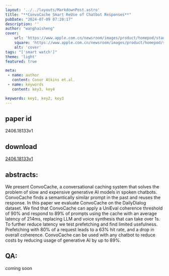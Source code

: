```yaml
---
layout: '../../layouts/MarkdownPost.astro'
title: "**ConvoCache Smart ReUse of Chatbot Responses**"
pubDate: "2024-07-09 07:20:17"
description: ''
author: "wanghaisheng"
cover:
    url: 'https://www.apple.com.cn/newsroom/images/product/homepod/standard/Apple-HomePod-hero-230118_big.jpg.large_2x.jpg'
    square: 'https://www.apple.com.cn/newsroom/images/product/homepod/standard/Apple-HomePod-hero-230118_big.jpg.large_2x.jpg'
    alt: 'cover'
tags: "['smart watch']" 
theme: 'light'
featured: true

meta:
 - name: author
   content: Conor Atkins et.al.
 - name: keywords
   content: key3, key4

keywords: key1, key2, key3
---
```


## paper id
2406.18133v1
## download
[2406.18133v1](http://arxiv.org/abs/2406.18133v1)
## abstracts:
We present ConvoCache, a conversational caching system that solves the problem of slow and expensive generative AI models in spoken chatbots. ConvoCache finds a semantically similar prompt in the past and reuses the response. In this paper we evaluate ConvoCache on the DailyDialog dataset. We find that ConvoCache can apply a UniEval coherence threshold of 90% and respond to 89% of prompts using the cache with an average latency of 214ms, replacing LLM and voice synthesis that can take over 1s. To further reduce latency we test prefetching and find limited usefulness. Prefetching with 80% of a request leads to a 63% hit rate, and a drop in overall coherence. ConvoCache can be used with any chatbot to reduce costs by reducing usage of generative AI by up to 89%.
## QA:
coming soon
